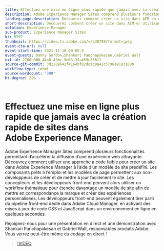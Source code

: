```yaml
---
title: Effectuez une mise en ligne plus rapide que jamais avec la création rapide de sites dans Adobe Experience Manager.
description: Adobe Experience Manager Sites comprend plusieurs fonctionnalités permettant d’accélérer la diffusion d’une expérience web attrayante. Découvrez comment utiliser une approche à code faible pour créer un site dans Adobe Experience Manager à l’aide d’un modèle de site prédéfini. Les composants prêts à l’emploi et les modèles de page permettent aux non-développeurs de créer et de mettre à jour facilement le site. Les concepteurs et les développeurs front-end peuvent alors utiliser un workflow thématique pour étendre davantage un modèle de site afin de mettre en correspondance la marque et créer des expériences personnalisées. Les développeurs front-end peuvent également tirer parti du pipeline front-end dédié dans Adobe Cloud Manager, en activant des mises à jour de code CSS et JavaScript dans un environnement en ligne en quelques secondes.
landing-page-description: Découvrez comment créer un site dans AEM en utilisant un modèle de site prédéfini, ce qui permet aux non-développeurs de créer et de mettre à jour facilement le site.
short-description: Découvrez comment créer un site dans AEM en utilisant un modèle de site prédéfini, ce qui permet aux non-développeurs de créer et de mettre à jour facilement le site.
solution: Experience Manager
sub-product: Experience Manager Sites
kt: 9397
thumbnail: https://video.tv.adobe.com/v/338798?format=jpeg
event-cta-url: null
event-start-time: 2021-11-18 09:00-8
event-guests: Danny Gordon,Shankari Panchapakesan,Gabriel Walt
exl-id: 2760b900-44b0-49bc-9d63-39a459c338f1
source-git-commit: 3d2289642f4164bf82dc1c8a42c5798e9183188b
workflow-type: tm+mt
source-wordcount: '308'
ht-degree: 29%

---
```


# Effectuez une mise en ligne plus rapide que jamais avec la création rapide de sites dans Adobe Experience Manager.

Adobe Experience Manager Sites comprend plusieurs fonctionnalités permettant d’accélérer la diffusion d’une expérience web attrayante. Découvrez comment utiliser une approche à code faible pour créer un site dans Adobe Experience Manager à l’aide d’un modèle de site prédéfini. Les composants prêts à l’emploi et les modèles de page permettent aux non-développeurs de créer et de mettre à jour facilement le site. Les concepteurs et les développeurs front-end peuvent alors utiliser un workflow thématique pour étendre davantage un modèle de site afin de mettre en correspondance la marque et créer des expériences personnalisées. Les développeurs front-end peuvent également tirer parti du pipeline front-end dédié dans Adobe Cloud Manager, en activant des mises à jour de code CSS et JavaScript dans un environnement en ligne en quelques secondes.

Rejoignez-nous pour une présentation en direct et une démonstration avec Shankari Panchapakesan et Gabriel Walt, responsables produits Adobe. Vous verrez peut-être même du codage en direct !

>[!VIDEO](https://video.tv.adobe.com/v/338798/?quality=12&learn=on)

